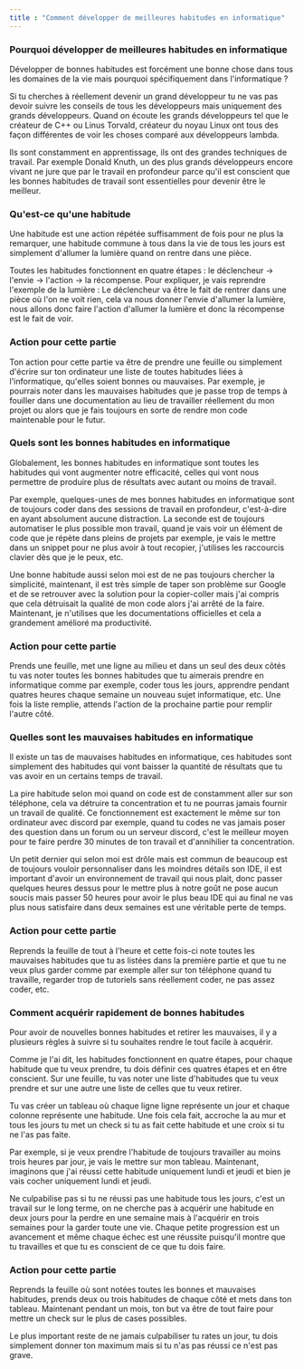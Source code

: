 ```yaml
---
title : "Comment développer de meilleures habitudes en informatique"
---
```



### Pourquoi développer de meilleures habitudes en informatique 

Développer de bonnes habitudes est forcément une bonne chose dans tous les domaines de la vie mais pourquoi spécifiquement dans l'informatique ? 

Si tu cherches à réellement devenir un grand développeur tu ne vas pas devoir suivre les conseils de tous les développeurs mais uniquement des grands développeurs. Quand on écoute les grands développeurs tel que le créateur de C++ ou Linus Torvald, créateur du noyau Linux ont tous des façon différentes de voir les choses comparé aux développeurs lambda. 

Ils sont constamment en apprentissage, ils ont des grandes techniques de travail. Par exemple Donald Knuth, un des plus grands développeurs encore vivant ne jure que par le travail en profondeur parce qu'il est conscient que les bonnes habitudes de travail sont essentielles pour devenir être le meilleur. 

### Qu'est-ce qu'une habitude 

Une habitude est une action répétée suffisamment de fois pour ne plus la remarquer, une habitude commune à tous dans la vie de tous les jours est simplement d'allumer la lumière quand on rentre dans une pièce. 

Toutes les habitudes fonctionnent en quatre étapes : le déclencheur -> l'envie -> l'action -> la récompense. Pour expliquer, je vais reprendre l'exemple de la lumière : Le déclencheur va être le fait de rentrer dans une pièce où l'on ne voit rien, cela va nous donner l'envie d'allumer la lumière, nous allons donc faire l'action d'allumer la lumière et donc la récompense est le fait de voir. 

### Action pour cette partie 

Ton action pour cette partie va être de prendre une feuille ou simplement d'écrire sur ton ordinateur une liste de toutes habitudes liées à l'informatique, qu'elles soient bonnes ou mauvaises. Par exemple, je pourrais noter dans les mauvaises habitudes que je passe trop de temps à fouiller dans une documentation au lieu de travailler réellement du mon projet ou alors que je fais toujours en sorte de rendre mon code maintenable pour le futur. 

### Quels sont les bonnes habitudes en informatique

Globalement, les bonnes habitudes en informatique sont toutes les habitudes qui vont augmenter notre efficacité, celles qui vont nous permettre de produire plus de résultats avec autant ou moins de travail. 

Par exemple, quelques-unes de mes bonnes habitudes en informatique sont de toujours coder dans des sessions de travail en profondeur, c'est-à-dire en ayant absolument aucune distraction. La seconde est de toujours automatiser le plus possible mon travail, quand je vais voir un élément de code que je répète dans pleins de projets par exemple, je vais le mettre dans un snippet pour ne plus avoir à tout recopier, j'utilises les raccourcis clavier dès que je le peux, etc.

Une bonne habitude aussi selon moi est de ne pas toujours chercher la simplicité, maintenant, il est très simple de taper son problème sur Google et de se retrouver avec la solution pour la copier-coller mais j'ai compris que cela détruisait la qualité de mon code alors j'ai arrêté de la faire. Maintenant, je n'utilises que les documentations officielles et cela a grandement amélioré ma productivité. 

### Action pour cette partie 

Prends une feuille, met une ligne au milieu et dans un seul des deux côtés tu vas noter toutes les bonnes habitudes que tu aimerais prendre en informatique comme par exemple, coder tous les jours, apprendre pendant quatres heures chaque semaine un nouveau sujet informatique, etc. Une fois la liste remplie, attends l'action de la prochaine partie pour remplir l'autre côté. 

### Quelles sont les mauvaises habitudes en informatique

Il existe un tas de mauvaises habitudes en informatique, ces habitudes sont simplement des habitudes qui vont baisser la quantité de résultats que tu vas avoir en un certains temps de travail. 

La pire habitude selon moi quand on code est de constamment aller sur son téléphone, cela va détruire ta concentration et tu ne pourras jamais fournir un travail de qualité. Ce fonctionnement est exactement le même sur ton ordinateur avec discord par exemple, quand tu codes ne vas jamais poser des question dans un forum ou un serveur discord, c'est le meilleur moyen pour te faire perdre 30 minutes de ton travail et d'annihilier ta concentration. 

Un petit dernier qui selon moi est drôle mais est commun de beaucoup est de toujours vouloir personnaliser dans les moindres détails son IDE, il est important d'avoir un environnement de travail qui nous plait, donc passer quelques heures dessus pour le mettre plus à notre goût ne pose aucun soucis mais passer 50 heures pour avoir le plus beau IDE qui au final ne vas plus nous satisfaire dans deux semaines est une véritable perte de temps. 

### Action pour cette partie 

Reprends la feuille de tout à l'heure et cette fois-ci note toutes les mauvaises habitudes que tu as listées dans la première partie et que tu ne veux plus garder comme par exemple aller sur ton téléphone quand tu travaille, regarder trop de tutoriels sans réellement coder, ne pas assez coder, etc. 

### Comment acquérir rapidement de bonnes habitudes 

Pour avoir de nouvelles bonnes habitudes et retirer les mauvaises, il y a plusieurs règles à suivre si tu souhaites rendre le tout facile à acquérir. 

Comme je l'ai dit, les habitudes fonctionnent en quatre étapes, pour chaque habitude que tu veux prendre, tu dois définir ces quatres étapes et en être conscient. Sur une feuille, tu vas noter une liste d'habitudes que tu veux prendre et sur une autre une liste de celles que tu veux retirer. 

Tu vas créer un tableau où chaque ligne ligne représente un jour et chaque colonne représente une habitude. Une fois cela fait, accroche la au mur et tous les jours tu met un check si tu as fait cette habitude et une croix si tu ne l'as pas faite. 

Par exemple, si je veux prendre l'habitude de toujours travailler au moins trois heures par jour, je vais le mettre sur mon tableau. Maintenant, imaginons que j'ai réussi cette habitude uniquement lundi et jeudi et bien je vais cocher uniquement lundi et jeudi. 

Ne culpabilise pas si tu ne réussi pas une habitude tous les jours, c'est un travail sur le long terme, on ne cherche pas à acquérir une habitude en deux jours pour la perdre en une semaine mais à l'acquérir en trois semaines pour la garder toute une vie. Chaque petite progression est un avancement et même chaque échec est une réussite puisqu'il montre que tu travailles et que tu es conscient de ce que tu dois faire. 

### Action pour cette partie 

Reprends la feuille où sont notées toutes les bonnes et mauvaises habitudes, prends deux ou trois habitudes de chaque côté et mets dans ton tableau. Maintenant pendant un mois, ton but va être de tout faire pour mettre un check sur le plus de cases possibles. 

Le plus important reste de ne jamais culpabiliser tu rates un jour, tu dois simplement donner ton maximum mais si tu n'as pas réussi ce n'est pas grave. 
